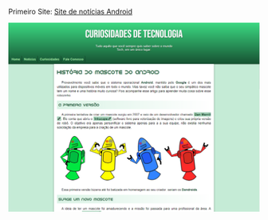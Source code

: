 Primeiro Site: <a href="https://ahmadbr.github.io/html-css/Desafios/desafio010/index.html"> Site de notícias Android </a>

![img](https://github.com/AhmadBR/html-css/blob/main/readme/meu-site.png)


